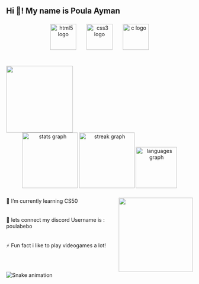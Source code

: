 <h2 align="left">Hi 👋! My name is Poula Ayman</h2>

###

<div align="center">
  <img src="https://cdn.jsdelivr.net/gh/devicons/devicon/icons/html5/html5-original.svg" height="70" alt="html5 logo"  />
  <img width="20" />
  <img src="https://cdn.jsdelivr.net/gh/devicons/devicon/icons/css3/css3-original.svg" height="70" alt="css3 logo"  />
  <img width="20" />
  <img src="https://cdn.jsdelivr.net/gh/devicons/devicon/icons/c/c-original.svg" height="70" alt="c logo"  />
</div>

###

<br clear="both">

<img align="left" height="180" src="https://www.icegif.com/wp-content/uploads/2022/05/icegif-13.gif"  />

###

<br clear="both">

<div align="center">
  <img src="https://github-readme-stats.vercel.app/api?username=panda0-hub&hide_title=false&hide_rank=false&show_icons=true&include_all_commits=true&count_private=true&disable_animations=false&theme=dracula&locale=en&hide_border=true&custom_title=My%20stats" height="150" alt="stats graph"  />
  <img src="https://streak-stats.demolab.com?user=panda0-hub&locale=en&mode=weekly&theme=dracula&hide_border=true&border_radius=5&date_format=j%20M%5B%20Y%5D" height="150" alt="streak graph"  />
  <img src="https://github-readme-stats.vercel.app/api/top-langs?username=panda0-hub&locale=en&hide_title=false&layout=compact&card_width=320&langs_count=5&theme=dracula&hide_border=true&custom_title=My%20loved%20Languages" height="111" alt="languages graph"  />
</div>

###

<img align="right" height="200" src="https://media3.giphy.com/media/v1.Y2lkPTc5MGI3NjExbXRxdDU4Ym44ZmU5OTc1ZHFucmtrOXQ3YnpxcjVxd2gyY3o1a2xvdyZlcD12MV9pbnRlcm5hbF9naWZfYnlfaWQmY3Q9Zw/4OV1bLOIWwIXRxpXlN/giphy.webp"  />

###

<p align="left">🌱 I’m currently learning CS50<br><br><br>🤝 lets connect my discord Username is : poulabebo<br><br><br>⚡ Fun fact i like to play videogames a lot!</p>

###

<br clear="both">

<img src="https://raw.githubusercontent.com/panda0-hub/panda0-hub/output/snake.svg" alt="Snake animation" />

###
